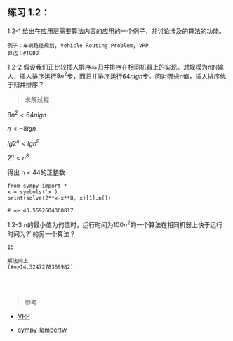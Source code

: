 ## 练习 1.2：
1.2-1 给出在应用层需要算法内容的应用的一个例子，并讨论涉及的算法的功能。
```
例子：车辆路径规划, Vehicle Routing Problem, VRP
算法：#TODO
```

1.2-2 假设我们正比较插人排序与归并排序在相同机器上的实现。对规模为n的输人，插人排序运行$8n^2$步，而归并排序运行$64nlgn$步。问对哪些n值，插人排序优于归并排序？

> 求解过程

$8n^2<64nlgn$

$n<-8lgn$

$lg2^n<lgn^8$

$2^n<n^8$

得出 n < 44的正整数

```
from sympy import *
x = symbols('x')
print(solve(2**x-x**8, x)[1].n())

# => 43.5592604368817
```


1.2-3 n的最小值为何值时，运行时间为$100n^2$的一个算法在相同机器上快于运行时间为$2^n$的另一个算法？
```
15

解法同上
(#=>14.3247278369982)
```

<br>
<br>

> 参考
- [VRP](https://en.wikipedia.org/wiki/Vehicle_routing_problem)

- [sympy-lambertw](https://docs.sympy.org/latest/modules/functions/elementary.html#lambertw)
